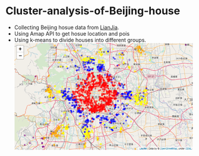 # Cluster-analysis-of-Beijing-house

- Collecting Beijing hosue data from [LianJia](https://bj.lianjia.com/). 
- Using Amap API to get hosue location and pois
- Using k-means to divide houses into different groups.
![](README_md_files/image.png?v=1&type=image)
